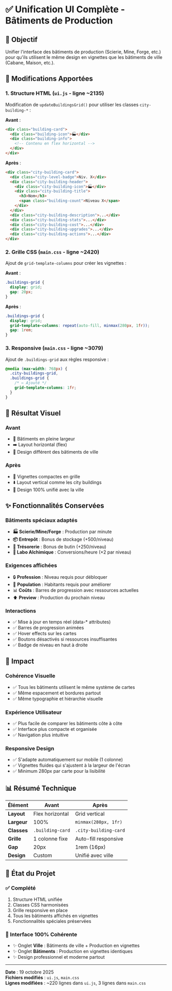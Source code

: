 # ✅ Unification UI Complète - Bâtiments de Production

## 🎯 Objectif

Unifier l'interface des bâtiments de production (Scierie, Mine, Forge, etc.) pour qu'ils utilisent le même design en vignettes que les bâtiments de ville (Cabane, Maison, etc.).

## 📝 Modifications Apportées

### 1. **Structure HTML** (`ui.js` - ligne ~2135)

Modification de `updateBuildingsGrid()` pour utiliser les classes `city-building-*` :

**Avant** :

```html
<div class="building-card">
  <div class="building-icon">🏭</div>
  <div class="building-info">
    <!-- Contenu en flex horizontal -->
  </div>
</div>
```

**Après** :

```html
<div class="city-building-card">
  <div class="city-level-badge">Niv. X</div>
  <div class="city-building-header">
    <div class="city-building-icon">🏭</div>
    <div class="city-building-title">
      <h3>Nom</h3>
      <span class="building-count">Niveau X</span>
    </div>
  </div>
  <div class="city-building-description">...</div>
  <div class="city-building-stats">...</div>
  <div class="city-building-cost">...</div>
  <div class="city-building-upgrades">...</div>
  <div class="city-building-actions">...</div>
</div>
```

### 2. **Grille CSS** (`main.css` - ligne ~2420)

Ajout de `grid-template-columns` pour créer les vignettes :

**Avant** :

```css
.buildings-grid {
  display: grid;
  gap: 20px;
}
```

**Après** :

```css
.buildings-grid {
  display: grid;
  grid-template-columns: repeat(auto-fill, minmax(280px, 1fr));
  gap: 1rem;
}
```

### 3. **Responsive** (`main.css` - ligne ~3079)

Ajout de `.buildings-grid` aux règles responsive :

```css
@media (max-width: 768px) {
  .city-buildings-grid,
  .buildings-grid {
    /* ← Ajouté */
    grid-template-columns: 1fr;
  }
}
```

## 🎨 Résultat Visuel

### **Avant**

- 📏 Bâtiments en pleine largeur
- ➡️ Layout horizontal (flex)
- 📱 Design différent des bâtiments de ville

### **Après**

- 🎴 Vignettes compactes en grille
- ⬇️ Layout vertical comme les city buildings
- 🎯 Design 100% unifié avec la ville

## ✨ Fonctionnalités Conservées

### Bâtiments spéciaux adaptés

- **🏭 Scierie/Mine/Forge** : Production par minute
- **📦 Entrepôt** : Bonus de stockage (+500/niveau)
- **🏰 Trésorerie** : Bonus de butin (+250/niveau)
- **🧪 Labo Alchimique** : Conversions/heure (×2 par niveau)

### Exigences affichées

- 🔒 **Profession** : Niveau requis pour débloquer
- 👥 **Population** : Habitants requis pour améliorer
- 📊 **Coûts** : Barres de progression avec ressources actuelles
- ⬆️ **Preview** : Production du prochain niveau

### Interactions

- ✅ Mise à jour en temps réel (data-\* attributes)
- ✅ Barres de progression animées
- ✅ Hover effects sur les cartes
- ✅ Boutons désactivés si ressources insuffisantes
- ✅ Badge de niveau en haut à droite

## 🎯 Impact

### **Cohérence Visuelle**

- ✅ Tous les bâtiments utilisent le même système de cartes
- ✅ Même espacement et bordures partout
- ✅ Même typographie et hiérarchie visuelle

### **Expérience Utilisateur**

- ✅ Plus facile de comparer les bâtiments côte à côte
- ✅ Interface plus compacte et organisée
- ✅ Navigation plus intuitive

### **Responsive Design**

- ✅ S'adapte automatiquement sur mobile (1 colonne)
- ✅ Vignettes fluides qui s'ajustent à la largeur de l'écran
- ✅ Minimum 280px par carte pour la lisibilité

## 📊 Résumé Technique

| Élément     | Avant            | Après                 |
| ----------- | ---------------- | --------------------- |
| **Layout**  | Flex horizontal  | Grid vertical         |
| **Largeur** | 100%             | `minmax(280px, 1fr)`  |
| **Classes** | `.building-card` | `.city-building-card` |
| **Grille**  | 1 colonne fixe   | Auto-fill responsive  |
| **Gap**     | 20px             | 1rem (16px)           |
| **Design**  | Custom           | Unifié avec ville     |

## 🚀 État du Projet

### ✅ Complété

1. Structure HTML unifiée
2. Classes CSS harmonisées
3. Grille responsive en place
4. Tous les bâtiments affichés en vignettes
5. Fonctionnalités spéciales préservées

### 🎉 Interface 100% Cohérente

- ✨ Onglet **Ville** : Bâtiments de ville + Production en vignettes
- ✨ Onglet **Bâtiments** : Production en vignettes identiques
- ✨ Design professionnel et moderne partout

---

**Date** : 19 octobre 2025  
**Fichiers modifiés** : `ui.js`, `main.css`  
**Lignes modifiées** : ~220 lignes dans `ui.js`, 3 lignes dans `main.css`
